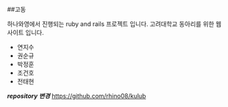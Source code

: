 ##고동

하나와영에서 진행되는 ruby and rails 프로젝트 입니다.
고려대학교 동아리를 위한 웹사이트 입니다. 

- 연지수
- 권순규
- 박정훈
- 조건호
- 전태현


***repository 변경***
https://github.com/rhino08/kulub
